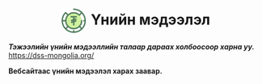 
<h1 align="center"><img src="assets/images/icon_tugrug.png" style="width: 48px;vertical-align: middle;padding-right: 10px;"/>Үнийн мэдээлэл</h1>

***Тэжээлийн үнийн мэдээллийн талаар дараах холбоосоор харна уу.*** <br>
https://dss-mongolia.org/ 
<br>

**Вебсайтаас үнийн мэдээлэл харах заавар.**